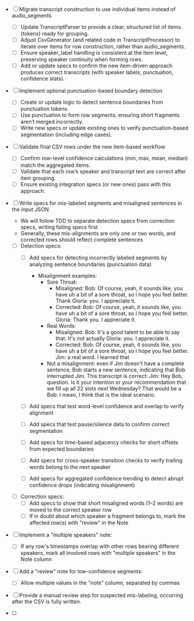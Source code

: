 - [ ] Migrate transcript construction to use individual items instead of audio_segments
  - [ ] Update TranscriptParser to provide a clear, structured list of items (tokens) ready for grouping.
  - [ ] Adjust CsvGenerator (and related code in TranscriptProcessor) to iterate over items for row construction, rather than audio_segments.
  - [ ] Ensure speaker_label handling is consistent at the item level, preserving speaker continuity when forming rows.
  - [ ] Add or update specs to confirm the new item-driven approach produces correct transcripts (with speaker labels, punctuation, confidence stats).

- [ ] Implement optional punctuation-based boundary detection
  - [ ] Create or update logic to detect sentence boundaries from punctuation tokens.
  - [ ] Use punctuation to form row segments, ensuring short fragments aren’t merged incorrectly.
  - [ ] Write new specs or update existing ones to verify punctuation-based segmentation (including edge cases).

- [ ] Validate final CSV rows under the new item-based workflow
  - [ ] Confirm row-level confidence calculations (min, max, mean, median) match the aggregated items.
  - [ ] Validate that each row’s speaker and transcript text are correct after item grouping.
  - [ ] Ensure existing integration specs (or new ones) pass with this approach.

- [ ] Write specs for mis-labeled segments and misaligned sentences in the input JSON
  - We will follow TDD to separate detection specs from correction specs, writing failing specs first
  - Generally, these mis-alignments are only one or two words, and corrected rows should reflect complete sentences

  - [ ] Detection specs:
    - [ ] Add specs for detecting incorrectly labeled segments by analyzing sentence boundaries (punctuation data)
      - Misalignment examples:
        - Sore Throat:
          - Misaligned:
              Bob: Of course, yeah, it sounds like, you have uh a bit of a sore throat, so I hope you feel better. Thank
              Gloria: you. I appreciate it.
          - Corrected:
              Bob: Of course, yeah, it sounds like, you have uh a bit of a sore throat, so I hope you feel better.
              Gloria: Thank you. I appreciate it.
        - Real Words:
          - Misaligned:
              Bob: It's a good talent to be able to say that. It's not actually
              Gloria: you. I appreciate it.
          - Corrected:
              Bob: Of course, yeah, it sounds like, you have uh a bit of a sore throat, so I hope you feel better.
              Jim: a real word. I learned that
        - Not a misalignment: even if Jim doesn't have a complete sentence, Bob starts a new sentence, indicating that
          Bob interrupted Jim. This transcript is correct:
            Jim: Hey Bob, question. Is it your intention or your recommendation that we fill up all 22 slots next Wednesday? That would be a
            Bob: I mean, I think that is the ideal scenario.

    - [ ] Add specs that test word-level confidence and overlap to verify alignment
    - [ ] Add specs that test pause/silence data to confirm correct segmentation
    - [ ] Add specs for time-based adjacency checks for short offsets from expected boundaries
    - [ ] Add specs for cross-speaker transition checks to verify trailing words belong to the next speaker
    - [ ] Add specs for aggregated confidence trending to detect abrupt confidence drops (indicating misalignment)

  - [ ] Correction specs:
    - [ ] Add specs to show that short misaligned words (1–2 words) are moved to the correct speaker row
    - [ ] If in doubt about which speaker a fragment belongs to, mark the affected row(s) with "review" in the Note

- [ ] Implement a "multiple speakers" note:
  - [ ] If any row's timestamps overlap with other rows bearing different speakers, mark all involved rows with "multiple speakers" in the Note column

- [ ] Add a "review" note for low-confidence segments:
  - [ ] Allow multiple values in the "note" column, separated by commas

- [ ] Provide a manual review step for suspected mis-labeling, occurring after the CSV is fully written.

- [ ]
